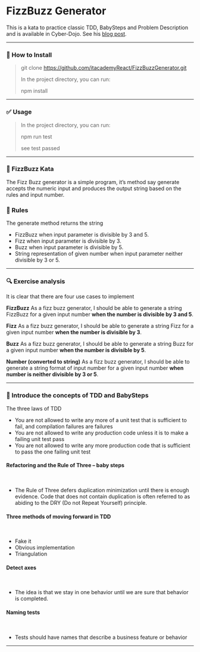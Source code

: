 # FizzBuzz Generator

This is a kata to practice classic TDD, BabySteps and Problem Description and is available in Cyber-Dojo. See his [blog post](https://codingdojo.org/kata/FizzBuzz/).

-------------------
### 🏁 How to Install
> git clone https://github.com/itacademyReact/FizzBuzzGenerator.git
>
> In the project directory, you can run:
>
> npm install
--------------------

### ✅ Usage

> In the project directory, you can run:
>
> npm run test
>
> see test passed
--------------------

### 🥋 FizzBuzz Kata
The Fizz Buzz generator is a simple program, it’s method say generate accepts the numeric input and produces the output string based on the rules and input number.

### 📐 Rules
The generate method returns the string

- FizzBuzz when input parameter is divisible by 3 and 5.
- Fizz when input parameter is divisible by 3.
- Buzz when input parameter is divisible by 5.
- String representation of given number when input parameter neither divisible by 3 or 5.
---------------------------
### 🔍 Exercise analysis

It is clear that there are four use cases to implement

**FizzBuzz** As a fizz buzz generator, I should be able to generate a string FizzBuzz for a given input number **when the number is divisible by 3 and 5**.

**Fizz** As a fizz buzz generator, I should be able to generate a string Fizz for a given input number **when the number is divisible by 3**.

**Buzz** As a fizz buzz generator, I should be able to generate a string Buzz for a given input number **when the number is divisible by 5**.

**Number (converted to string)** As a fizz buzz generator, I should be able to generate a string format of input number for a given input number **when number is neither divisible by 3 or 5**.

-------------------------------------

### 🚦 Introduce the concepts of TDD and BabySteps

The three laws of TDD
​
-  You are not allowed to write any more of a unit test that is sufficient to fail, and compilation failures are failures
-  You are not allowed to write any production code unless it is to make a failing unit test pass
-  You are not allowed to write any more production code that is sufficient to pass the one failing unit test
​


#### Refactoring and the Rule of Three – baby steps
​
- The Rule of Three defers duplication minimization until there is enough evidence. Code that does not contain duplication is often referred to as abiding to the DRY (Do not Repeat Yourself) principle.
​


#### Three methods of moving forward in TDD
​
-  Fake it
-  Obvious implementation
-  Triangulation
​

#### Detect axes
​
- The idea is that we stay in one behavior until we are sure that behavior is completed.
​

#### Naming tests
​
- Tests should have names that describe a business feature or behavior

--------------

